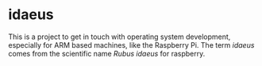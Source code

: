 # idaeus
This is a project to get in touch with operating system development,
especially for ARM based machines, like the Raspberry Pi. The term
*idaeus* comes from the scientific name *Rubus idaeus* for raspberry.

